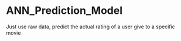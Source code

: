 # ANN_Prediction_Model
Just use raw data, predict the actual rating of a user give to a specific movie
